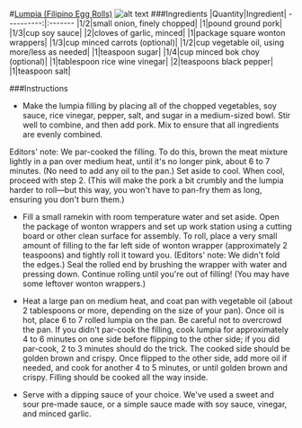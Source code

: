 #[Lumpia (Filipino Egg Rolls)](http://food52.com/recipes/40186-lumpia-filipino-egg-rolls)
![alt text](https://images.food52.com/xrRzbD9bT6FHAm2cGzduE55x44g=/753x502/3d373ff2-fb01-4eb5-a96b-660292c0330a--unspecified-6.jpeg)
###Ingredients
|Quantity|Ingredient|
----------:|:-------
|1/2|small onion, finely chopped|
|1|pound ground pork|
|1/3|cup soy sauce|
|2|cloves of garlic, minced|
|1|package square wonton wrappers|
|1/3|cup minced carrots (optional)|
|1/2|cup vegetable oil, using more/less as needed|
|1|teaspoon sugar|
|1/4|cup minced bok choy (optional)|
|1|tablespoon rice wine vinegar|
|2|teaspoons black pepper|
|1|teaspoon salt|

###Instructions

* Make the lumpia filling by placing all of the chopped vegetables, soy sauce, rice vinegar, pepper, salt, and sugar in a medium-sized bowl. Stir well to combine, and then add pork. Mix to ensure that all ingredients are evenly combined. 

Editors' note: We par-cooked the filling. To do this, brown the meat mixture lightly in a pan over medium heat, until it's no longer pink, about 6 to 7 minutes. (No need to add any oil to the pan.) Set aside to cool. When cool, proceed with step 2. (This will make the pork a bit crumbly and the lumpia harder to roll—but this way, you won't have to pan-fry them as long, ensuring you don't burn them.)

* Fill a small ramekin with room temperature water and set aside. Open the package of wonton wrappers and set up work station using a cutting board or other clean surface for assembly. To roll, place a very small amount of filling to the far left side of wonton wrapper (approximately 2 teaspoons) and tightly roll it toward you. (Editors' note: We didn't fold the edges.) Seal the rolled end by brushing the wrapper with water and pressing down. Continue rolling until you're out of filling! (You may have some leftover wonton wrappers.)

* Heat a large pan on medium heat, and coat pan with vegetable oil (about 2 tablespoons or more, depending on the size of your pan). Once oil is hot, place 6 to 7 rolled lumpia on the pan. Be careful not to overcrowd the pan. If you didn't par-cook the filling, cook lumpia for approximately 4 to 6 minutes on one side before flipping to the other side; if you did par-cook, 2 to 3 minutes should do the trick. The cooked side should be golden brown and crispy. Once flipped to the other side, add more oil if needed, and cook for another 4 to 5 minutes, or until golden brown and crispy. Filling should be cooked all the way inside.

* Serve with a dipping sauce of your choice. We've used a sweet and sour pre-made sauce, or a simple sauce made with soy sauce, vinegar, and minced garlic.